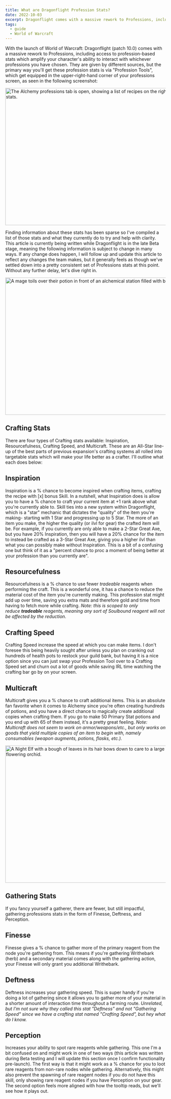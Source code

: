 ```yaml
---
title: What are Dragonflight Profession Stats?
date: 2022-10-03
excerpt: Dragonflight comes with a massive rework to Professions, including the ability to gain profession-based stats which amplify your character's ability to interact with whichever professions you have chosen.
tags:
  - guide
  - World of Warcraft
---
```


With the launch of World of Warcraft: Dragonflight (patch 10.0) comes with a massive rework to Professions, including access to profession-based stats which amplify your character's ability to interact with whichever professions you have chosen. They are given by different sources, but the primary way you'll get these profession stats is via "Profession Tools", which get equipped in the upper-right-hand corner of your professions screen, as seen in the following screenshot:

<img class="alignnone size-full wp-image-1305" src="https://hrothmar.com/wp-content/uploads/2022/10/Profession-Gear-Slot.jpg" alt="The Alchemy professions tab is open, showing a list of recipes on the right. In the upper right hand side, three slots indicate areas where you can equip tools, which change your stats." width="1200" height="430" />

Finding information about these stats has been sparse so I've compiled a list of those stats and what they currently do to try and help with clarity. This article is currently being written while Dragonflight is in the late Beta stage, meaning the following information is subject to change in many ways. If any change does happen, I will follow up and update this article to reflect any changes the team makes, but it generally feels as though we've settled down into a pretty consistent set of Professions stats at this point. Without any further delay, let's dive right in.

<img class="alignnone size-full wp-image-1307" src="https://hrothmar.com/wp-content/uploads/2022/10/crafting-skills.jpg" alt=" A mage toils over their potion in front of an alchemical station filled with bubbling potions, beakers, vials, and lots of colorful liquids boiling about." width="1200" height="430" />

## Crafting Stats
There are four types of Crafting stats available: Inspiration, Resourcefulness, Crafting Speed, and Multicraft. These are an All-Star line-up of the best parts of previous expansion's crafting systems all rolled into targetable stats which will make your life better as a crafter. I'll outline what each does below:

## Inspiration
Inspiration is a % chance to become inspired when crafting items, crafting the recipe with [x] bonus Skill. In a nutshell, what Inspiration does is allow you to have a % chance to craft your current item at +1 rank above what you're currently able to. Skill ties into a new system within Dragonflight, which is a "star" mechanic that dictates the "quality" of the item you're making- starting with 1 Star and progressing up to 5 Star. The more of an item you make, the higher the quality (or ilvl for gear) the crafted item will be. For example, if you currently are only able to make a 2-Star Great Axe, but you have 20% Inspiration, then you will have a 20% chance for the item to instead be crafted as a 3-Star Great Axe, giving you a higher ilvl than what you can possibly make without Inspiration. This is a bit of a confusing one but think of it as a "percent chance to proc a moment of being better at your profession than you currently are".

## Resourcefulness
Resourcefulness is a % chance to use fewer <em>tradeable</em> reagents when performing the craft. This is a wonderful one, it has a chance to reduce the material cost of the item you're currently making. This profession stat might add up over time, saving you extra mats and therefore gold and time from having to fetch more while crafting.
<em>Note: this is scoped to only reduce <strong>tradeable</strong> reagents, meaning any sort of Soulbound reagent will not be affected by the reduction. </em>

## Crafting Speed
Crafting Speed increase the speed at which you can make items. I don't foresee this being heavily sought after unless you plan on cranking out hundreds of health pots to restock your guild bank, but having it is a nice option since you can just swap your Profession Tool over to a Crafting Speed set and churn out a lot of goods while saving IRL time watching the crafting bar go by on your screen.

## Multicraft
Multicraft gives you a % chance to craft additional items. This is an absolute fan favorite when it comes to Alchemy since you're often creating hundreds of potions, and you have a direct chance to magically create additional copies when crafting them. If you go to make 50 Primary Stat potions and you end up with 65 of them instead, it's a pretty great feeling.
<em>Note: Multicraft does not seem to work on armor/weapons/etc., but only works on goods that yield multiple copies of an item to begin with, namely consumables (weapon augments, potions, flasks, etc.). </em>

<img class="alignnone size-full wp-image-1308" src="https://hrothmar.com/wp-content/uploads/2022/10/gathering-skills.jpg" alt="A Night Elf with a bough of leaves in its hair bows down to care to a large flowering plant with leaves the size of night elf's torso, the scene is lush with greenery and topped with a flowering orchid." width="1200" height="430" />

## Gathering Stats
If you fancy yourself a gatherer, there are fewer, but still impactful, gathering professions stats in the form of Finesse, Deftness, and Perception.

## Finesse
Finesse gives a % chance to gather more of the primary reagent from the node you're gathering from. This means if you're gathering Writhebark (herb) and a secondary material comes along with the gathering action, your Finesse will only grant you additional Writhebark.

## Deftness
Deftness increases your gathering speed. This is super handy if you're doing a lot of gathering since it allows you to gather more of your material in a shorter amount of interaction time throughout a farming route. <em>Unrelated, but I'm not sure why they called this stat "Deftness" and not "Gathering Speed" since we have a crafting stat named "Crafting Speed", but hey what do I know.</em>

## Perception
Increases your ability to spot rare reagents while gathering. This one I'm a bit confused on and might work in one of two ways (this article was written during Beta testing and I will update this section once I confirm functionality pre-launch). The first way is that it might work as a % chance for you to loot rare reagents from non-rare nodes while gathering. Alternatively, this might also prevent the spawning of rare reagent nodes if you do not have this skill, only showing rare reagent nodes if you have Perception on your gear. The second option feels more aligned with how the tooltip reads, but we'll see how it plays out.